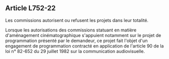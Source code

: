 Article L752-22
----
Les commissions autorisent ou refusent les projets dans leur totalité.

Lorsque les autorisations des commissions statuant en matière d'aménagement
cinématographique s'appuient notamment sur le projet de programmation présenté
par le demandeur, ce projet fait l'objet d'un engagement de programmation
contracté en application de l'article 90 de la loi n° 82-652 du 29 juillet 1982
sur la communication audiovisuelle.
